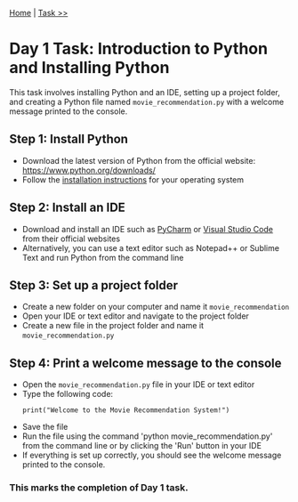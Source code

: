 [Home](../README.md) | [Task >>](./assignment.MD)

# Day 1 Task: Introduction to Python and Installing Python

This task involves installing Python and an IDE, setting up a project folder, and creating a Python file named `movie_recommendation.py` with a welcome message printed to the console.

## Step 1: Install Python

- Download the latest version of Python from the official website: https://www.python.org/downloads/
- Follow the [installation instructions](https://medium.com/@cyberdud3/day-1-of-python-mastery-series-installation-and-setup-10fff32f354c) for your operating system

## Step 2: Install an IDE

- Download and install an IDE such as [PyCharm](https://www.jetbrains.com/help/pycharm/installation-guide.html) or [Visual Studio Code](https://code.visualstudio.com/docs/python/python-tutorial) from their official websites
- Alternatively, you can use a text editor such as Notepad++ or Sublime Text and run Python from the command line

## Step 3: Set up a project folder

- Create a new folder on your computer and name it `movie_recommendation`
- Open your IDE or text editor and navigate to the project folder
- Create a new file in the project folder and name it `movie_recommendation.py`

## Step 4: Print a welcome message to the console

- Open the `movie_recommendation.py` file in your IDE or text editor
- Type the following code:
    ```
    print("Welcome to the Movie Recommendation System!")
    ```
- Save the file
- Run the file using the command 'python movie_recommendation.py' from the command line or by clicking the 'Run' button in your IDE
- If everything is set up correctly, you should see the welcome message printed to the console. 

### This marks the completion of Day 1 task.
